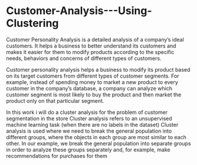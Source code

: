 # Customer-Analysis---Using-Clustering



Customer Personality Analysis is a detailed analysis of a company’s ideal customers. It helps a business to better understand its customers and makes it easier for them to modify products according to the specific needs, behaviors and concerns of different types of customers.

Customer personality analysis helps a business to modify its product based on its target customers from different types of customer segments. For example, instead of spending money to market a new product to every customer in the company’s database, a company can analyze which customer segment is most likely to buy the product and then market the product only on that particular segment.

In this work i will do a cluster analysis for the problem of customer segmentation in the store
Cluster analysis refers to an unsupervised machine learning task (when there are no labels in the dataset)
Cluster analysis is used where we need to break the general population into different groups, where the objects in each group are most similar to each other. In our example, we break the general population into separate groups in order to analyze these groups separately and, for example, make recommendations for purchases for them
